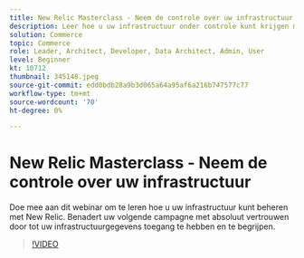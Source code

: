 ```yaml
---
title: New Relic Masterclass - Neem de controle over uw infrastructuur
description: Leer hoe u uw infrastructuur onder controle kunt krijgen met New Relic. Benadert uw volgende campagne met absoluut vertrouwen door tot uw infrastructuurgegevens toegang te hebben en te begrijpen.
solution: Commerce
topic: Commerce
role: Leader, Architect, Developer, Data Architect, Admin, User
level: Beginner
kt: 10712
thumbnail: 345148.jpeg
source-git-commit: edd0bdb28a9b3d065a64a95af6a216b747577c77
workflow-type: tm+mt
source-wordcount: '70'
ht-degree: 0%

---
```


# New Relic Masterclass - Neem de controle over uw infrastructuur

Doe mee aan dit webinar om te leren hoe u uw infrastructuur kunt beheren met New Relic. Benadert uw volgende campagne met absoluut vertrouwen door tot uw infrastructuurgegevens toegang te hebben en te begrijpen.

>[!VIDEO](https://video.tv.adobe.com/v/345148/?quality=12&learn=on)
